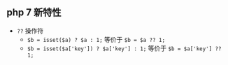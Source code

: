 ## php 7 新特性
- `??` 操作符
	- `$b = isset($a) ? $a : 1;` 等价于 `$b = $a ?? 1;`
	- `$b = isset($a['key']) ? $a['key'] : 1;` 等价于 `$b = $a['key'] ?? 1;`